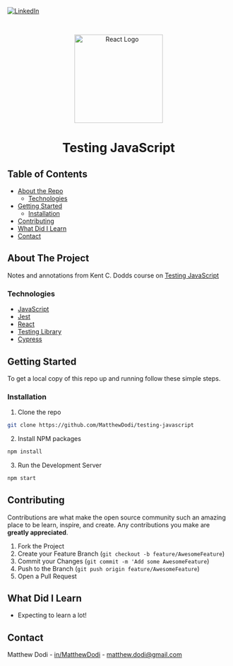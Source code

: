 [![LinkedIn][linkedin-shield]][linkedin-url]

<!-- PROJECT LOGO -->
<br />
<p align="center">
    <img src="https://d2eip9sf3oo6c2.cloudfront.net/series/square_covers/000/000/214/square_480/1_FundamentalJS.png" alt="React Logo" width="200">
  <h1 align="center" >Testing JavaScript</h1>
</p>

<!-- TABLE OF CONTENTS -->

## Table of Contents

- [About the Repo](#about-the-project)
  - [Technologies](#technologies)
- [Getting Started](#getting-started)
  - [Installation](#installation)
- [Contributing](#contributing)
- [What Did I Learn](#what-did-i-learn)
- [Contact](#contact)

<!-- ABOUT THE PROJECT -->

## About The Project

Notes and annotations from Kent C. Dodds course on [Testing JavaScript](https://testingjavascript.com/)

### Technologies

- [JavaScript](https://developer.mozilla.org/en-US/docs/Web/JavaScript)
- [Jest](https://jestjs.io/)
- [React](https://reactjs.org/)
- [Testing Library](https://testing-library.com/)
- [Cypress](https://www.cypress.io/)

<!-- GETTING STARTED -->

## Getting Started

To get a local copy of this repo up and running follow these simple steps.

### Installation

1. Clone the repo

```sh
git clone https://github.com/MatthewDodi/testing-javascript
```

2. Install NPM packages

```sh
npm install
```

3. Run the Development Server

```sh
npm start
```

<!-- CONTRIBUTING -->

## Contributing

Contributions are what make the open source community such an amazing place to be learn, inspire, and create. Any contributions you make are **greatly appreciated**.

1. Fork the Project
2. Create your Feature Branch (`git checkout -b feature/AwesomeFeature`)
3. Commit your Changes (`git commit -m 'Add some AwesomeFeature`)
4. Push to the Branch (`git push origin feature/AwesomeFeature`)
5. Open a Pull Request

## What Did I Learn

- Expecting to learn a lot!

<!-- CONTACT -->

## Contact

Matthew Dodi - [in/MatthewDodi](https://linkedin.com/in/MatthewDodi) - matthew.dodi@gmail.com

<!-- MARKDOWN LINKS & IMAGES -->

[linkedin-shield]: https://img.shields.io/badge/-LinkedIn-black.svg?style=flat-square&logo=linkedin&colorB=555
[linkedin-url]: https://linkedin.com/in/MatthewDodi
